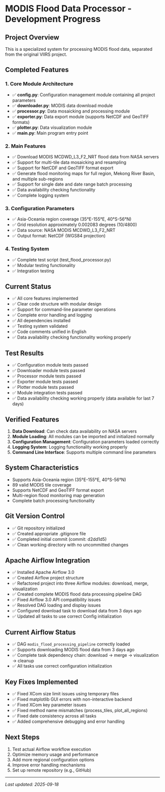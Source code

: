 # MODIS Flood Data Processor - Development Progress

## Project Overview
This is a specialized system for processing MODIS flood data, separated from the original VIIRS project.

## Completed Features

### 1. Core Module Architecture
- ✅ **config.py**: Configuration management module containing all project parameters
- ✅ **downloader.py**: MODIS data download module
- ✅ **processor.py**: Data mosaicking and processing module
- ✅ **exporter.py**: Data export module (supports NetCDF and GeoTIFF formats)
- ✅ **plotter.py**: Data visualization module
- ✅ **main.py**: Main program entry point

### 2. Main Features
- ✅ Download MODIS MCDWD_L3_F2_NRT flood data from NASA servers
- ✅ Support for multi-tile data mosaicking and resampling
- ✅ Support for NetCDF and GeoTIFF format export
- ✅ Generate flood monitoring maps for full region, Mekong River Basin, and multiple sub-regions
- ✅ Support for single date and date range batch processing
- ✅ Data availability checking functionality
- ✅ Complete logging system

### 3. Configuration Parameters
- ✅ Asia-Oceania region coverage (35°E-155°E, 40°S-56°N)
- ✅ Grid resolution approximately 0.002083 degrees (10/4800)
- ✅ Data source: NASA MODIS MCDWD_L3_F2_NRT
- ✅ Output format: NetCDF (WGS84 projection)

### 4. Testing System
- ✅ Complete test script (test_flood_processor.py)
- ✅ Modular testing functionality
- ✅ Integration testing

## Current Status
- ✅ All core features implemented
- ✅ Clear code structure with modular design
- ✅ Support for command-line parameter operations
- ✅ Complete error handling and logging
- ✅ All dependencies installed
- ✅ Testing system validated
- ✅ Code comments unified in English
- ✅ Data availability checking functionality working properly

## Test Results
- ✅ Configuration module tests passed
- ✅ Downloader module tests passed
- ✅ Processor module tests passed
- ✅ Exporter module tests passed
- ✅ Plotter module tests passed
- ✅ Module integration tests passed
- ✅ Data availability checking working properly (data available for last 7 days)

## Verified Features
1. **Data Download**: Can check data availability on NASA servers
2. **Module Loading**: All modules can be imported and initialized normally
3. **Configuration Management**: Configuration parameters loaded correctly
4. **Logging System**: Logging functionality working properly
5. **Command Line Interface**: Supports multiple command line parameters

## System Characteristics
- Supports Asia-Oceania region (35°E-155°E, 40°S-56°N)
- 89 valid MODIS tile coverage
- Supports NetCDF and GeoTIFF format export
- Multi-region flood monitoring map generation
- Complete batch processing functionality

## Git Version Control
- ✅ Git repository initialized
- ✅ Created appropriate .gitignore file
- ✅ Completed initial commit (commit: d2dd1d5)
- ✅ Clean working directory with no uncommitted changes

## Apache Airflow Integration
- ✅ Installed Apache Airflow 3.0
- ✅ Created Airflow project structure
- ✅ Refactored project into three Airflow modules: download, merge, visualization
- ✅ Created complete MODIS flood data processing pipeline DAG
- ✅ Fixed Airflow 3.0 API compatibility issues
- ✅ Resolved DAG loading and display issues
- ✅ Configured download task to download data from 3 days ago
- ✅ Updated all tasks to use correct Config initialization

## Current Airflow Status
- ✅ DAG `modis_flood_processing_pipeline` correctly loaded
- ✅ Supports downloading MODIS flood data from 3 days ago
- ✅ Complete task dependency chain: download → merge → visualization → cleanup
- ✅ All tasks use correct configuration initialization

## Key Fixes Implemented
- ✅ Fixed XCom size limit issues using temporary files
- ✅ Fixed matplotlib GUI errors with non-interactive backend
- ✅ Fixed XCom key parameter issues
- ✅ Fixed method name mismatches (process_tiles, plot_all_regions)
- ✅ Fixed date consistency across all tasks
- ✅ Added comprehensive debugging and error handling

## Next Steps
1. Test actual Airflow workflow execution
2. Optimize memory usage and performance
3. Add more regional configuration options
4. Improve error handling mechanisms
5. Set up remote repository (e.g., GitHub)

---
*Last updated: 2025-09-18*
